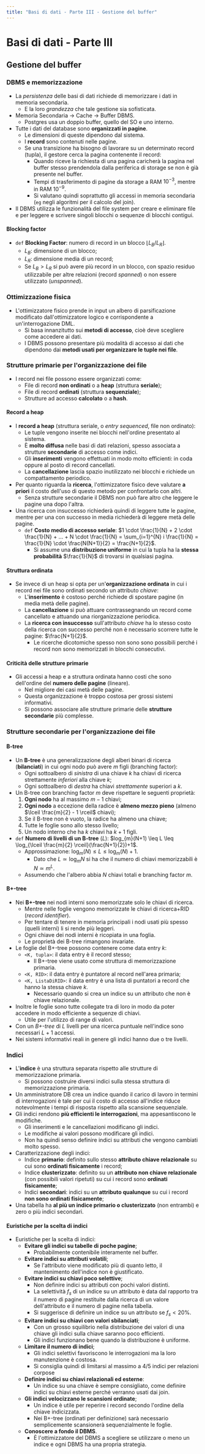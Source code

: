```yaml
---
title: "Basi di dati - Parte III - Gestione del buffer"
---
```


# Basi di dati - Parte III

## Gestione del buffer

### DBMS e memorizzazione

- La *persistenza* delle basi di dati richiede di memorizzare i dati in memoria secondaria.
    - E la loro *grandezza* che tale gestione sia sofisticata.
- Memoria Secondaria $\rightarrow$ Cache $\rightarrow$ Buffer DBMS.
    - Postgres usa un doppio buffer, quello del SO e uno interno.
- Tutte i dati del database sono **organizzati in pagine**.
    - Le dimensioni di queste dipendono dal sistema.
    - I **record** sono contenuti nelle pagine.
    - Se una transizione ha bisogno di lavorare su un determinato record (tupla), il gestore cerca la pagina contenente il record:
        - Quando riceve la richiesta di una pagina caricherà la pagina nel buffer stesso prendendola dalla periferica di storage se non è già presente nel buffer.
        - Tempi di trasferimento di pagine da storage a RAM $10^{-3}$, mentre in RAM $10^{-9}$.
        - Si valutano quindi soprattutto gli accessi in memoria secondaria (`eg` negli algoritmi per il calcolo del join).
- Il DBMS utilizza le funzionalità del file system per creare e eliminare file e per leggere e scrivere singoli blocchi o sequenze di blocchi contigui.

#### Blocking factor

- `def` **Blocking Factor**: numero di record in un blocco $\lfloor L_B / L_R \rfloor$.
    - $L_B$: dimensione di un blocco;
    - $L_R$: dimensione media di un record;
    - Se $L_B > L_R$ si può avere più record in un blocco, con spazio residuo utilizzabile per altre relazioni (record *spanned*) o non essere utilizzato (*unspanned*).

### Ottimizzazione fisica

- L'ottimizzatore fisico prende in input un albero di parsificazione modificato dall'ottimizzatore logico e corrispondente a un'interrogazione DML.
    - Si basa innanzitutto sui **metodi di accesso**, cioè deve scegliere come accedere ai dati.
    - I DBMS possono presentare più modalità di accesso ai dati che dipendono dai **metodi usati per organizzare le tuple nei file**.

### Strutture primarie per l'organizzazione dei file

- I record nei file possono essere organizzati come:
    - File di record **non ordinati** o a **heap** (struttura **seriale**);
    - File di record **ordinati** (struttura **sequenziale**);
    - Strutture ad accesso **calcolato** o a **hash**.

#### Record a heap

- I **record a heap** (struttura seriale, o *entry sequenced*, file non ordinato):
    - Le tuple vengono inserite nei blocchi nell'ordine presentato al sistema.
    - È **molto diffusa** nelle basi di dati relazioni, spesso associata a strutture **secondarie** di accesso come indici.
    - Gli **inserimenti** vengono effettuati in modo molto efficienti: in coda oppure al posto di record cancellati.
    - La **cancellazione** lascia spazio inutilizzato nei blocchi e richiede un compattamento periodico.
- Per quanto riguarda la **ricerca**, l'ottimizzatore fisico deve valutare **a priori** il costo dell'uso di questo metodo per confrontarlo con altri.
    - Senza strutture secondarie il DBMS non può fare altro che leggere le pagine una dopo l'altra.
- Una ricerca con insuccesso richiederà quindi di leggere tutte le pagine, mentre per una con successo in media richiederà di leggere metà delle pagine.
    - `def` **Costo medio di accesso seriale**: $1 \cdot \frac{1}{N} + 2 \cdot \frac{1}{N}  + ... + N \cdot \frac{1}{N} = \sum_{i=1}^{N} i \frac{1}{N} = \frac{1}{N} \cdot \frac{N(N+1)}{2} = \frac{N+1}{2}$.
        - Si assume una **distribuzione uniforme** in cui la tupla ha la **stessa probabilità** $\frac{1}{N}$ di trovarsi in qualsiasi pagina.

#### Struttura ordinata

- Se invece di un heap si opta per un'**organizzazione ordinata** in cui i record nei file sono ordinati secondo un attributo *chiave*:
    - L'**inserimento** è costoso perché richiede di spostare pagine (in media metà delle pagine).
    - La **cancellazione** si può attuare contrassegnando un record come cancellato e attuando una riorganizzazione periodica.
    - La **ricerca con insuccesso** sull'attributo *chiave* ha lo stesso costo della ricerca con successo perché non è necessario scorrere tutte le pagine: $\frac{N+1}{2}$.
        - Le ricerche dicotomiche spesso non sono sono possibili perché i record non sono memorizzati in blocchi consecutivi.

#### Criticità delle strutture primarie

- Gli accessi a heap e a struttura ordinata hanno costi che sono dell'ordine del **numero delle pagine** (lineare).
    - Nel migliore dei casi metà delle pagine.
    - Questa organizzazione è troppo costosa per grossi sistemi informativi.
    - Si possono associare alle strutture primarie delle **strutture secondarie** più complesse.

### Strutture secondarie per l'organizzazione dei file

#### B-tree

- Un **B-tree** è una generalizzazione degli alberi binari di ricerca (**bilanciati**) in cui ogni nodo può avere $m$ figli (branching factor):
    - Ogni sottoalbero di *sinistra* di una chiave $k$ ha chiavi di ricerca strettamente *inferiori* alla chiave $k$;
    - Ogni sottoalbero di *destra* ha chiavi *strettamente* superiori a $k$.
- Un B-tree con branching factor $m$ deve rispettare le seguenti proprietà:
    1. **Ogni nodo** ha al massimo $m-1$ chiavi;
    2. **Ogni nodo** a eccezione della radice è **almeno mezzo pieno** (almeno $\lceil \frac{m}{2} - 1 \rceil$ chiavi);
    3. Se il B-tree non è vuoto, la radice ha almeno una chiave;
    4. Tutte le foglie sono allo stesso livello;
    5. Un nodo interno che ha $k$ chiavi ha $k + 1$ figli.
- `def` **Numero di livelli di un B-tree** ($L$): $log_{m}(N+1) \leq L \leq \log_{\lceil \frac{m}{2} \rceil}(\frac{N+1}{2})+1$.
    - Approssimazione: $\log_m(N) \leq L \leq \log_m(N) + 1$.
        - Dato che $L \simeq \log_{m}N$ si ha che il numero di chiavi memorizzabili è $N \simeq m^L$.
    - Assumendo che l'albero abbia $N$ chiavi totali e branching factor $m$.

#### B+-tree

- Nei **B+-tree** nei nodi interni sono memorizzate solo le chiavi di ricerca.
    - Mentre nelle foglie vengono memorizzate le chiavi di ricerca+RID (*record identifier*).
    - Per tentare di tenere in memoria principali i nodi usati più spesso (quelli interni) li si rende più leggeri.
    - Ogni chiave dei nodi interni è ricopiata in una foglia.
    - Le proprietà dei B-tree rimangono invariate.
- Le foglie del B+-tree possono contenere come data entry $k$:
    - `<K, tupla>`: il data entry è il record stesso;
        - Il B+-tree viene usato come struttura di memorizzazione primaria.
    - `<K, RID>`: il data entry è puntatore al record nell'area primaria;
    - `<K, ListaDiRID>`: il data entry è una lista di puntatori a record che hanno la stessa chiave $k$.
        - Necessario quando si crea un indice su un attributo che non è chiave relazionale.
- Inoltre le foglie sono tutte collegate tra di loro in modo da poter accedere in modo efficiente a sequenze di chiavi.
    - Utile per l'utilizzo di range di valori.
- Con un *B+-tree* di $L$ livelli per una ricerca puntuale nell'indice sono necessari $L + 1$ accessi.
- Nei sistemi informativi reali in genere gli indici hanno due o tre livelli.

### Indici

- L'**indice** è una struttura separata rispetto alle strutture di memorizzazione primaria.
    - Si possono costruire diversi indici sulla stessa struttura di memorizzazione primaria.
- Un amministratore DB crea un indice quando il carico di lavoro in termini di interrogazioni è tale per cui il costo di accesso all'indice riduce notevolmente i tempi di risposta rispetto alla scansione sequenziale.
- Gli indici rendono **più efficienti le interrogazioni**, ma appesantiscono le modifiche.
    - Gli inserimenti e le cancellazioni modificano gli indici.
    - Le modifiche ai valori possono modificare gli indici.
    - Non ha quindi senso definire indici su attributi che vengono cambiati molto spesso.
- Caratterizzazione degli indici:
    - Indice **primario**: definito sullo stesso **attributo chiave relazionale** su cui sono **ordinati fisicamente** i record;
    - Indice **clusterizzato**: definito su un **attributo non chiave relazionale** (con possibili valori ripetuti) su cui i record sono **ordinati fisicamente**;
    - Indici **secondari**: indici su un **attributo qualunque** su cui i record **non sono ordinati fisicamente**;
- Una tabella ha **al più un indice primario o clusterizzato** (non entrambi) e zero o più indici secondari.

#### Euristiche per la scelta di indici

- Euristiche per la scelta di indici:
    - **Evitare gli indici su tabelle di poche pagine**;
        - Probabilmente contenibile interamente nel buffer.
    - **Evitare indici su attributi volatili**;
        - Se l'attributo viene modificato più di quanto letto, il mantenimento dell'indice non è giustificato.
    - **Evitare indici su chiavi poco selettive**;
        - Non definire indici su attributi con pochi valori distinti.
        - La selettività $f_s$ di un indice su un attributo è data dal rapporto tra il numero di pagine restituite dalla ricerca di un valore dell'attributo e il numero di pagine nella tabella.
        - Si suggerisce di definire un indice su un attributo se $f_s < 20\%$.
    - **Evitare indici su chiavi con valori sbilanciati**;
        - Con un grosso squilibrio nella distribuzione dei valori di una chiave gli indici sulla chiave saranno poco efficienti.
        - Gli indici funzionano bene quando la distribuzione è uniforme.
    - **Limitare il numero di indici**;
        - Gli indici selettivi favoriscono le interrogazioni ma la loro manutenzione è costosa.
        - Si consiglia quindi di limitarsi al massimo a 4/5 indici per relazioni corpose
    - **Definire indici su chiavi relazionali ed esterne**:
        - Un indice su una chiave è sempre consigliato, come definire indici su chiavi esterne perché verranno usati dai join.
    - **Gli indici velocizzano le scansioni ordinate**;
        - Un indice è utile per reperire i record secondo l'ordine della chiave indicizzata.
        - Nei B+-tree (ordinati per definizione) sarà necessario semplicemente scansionerà sequenzialmente le foglie.
    - **Conoscere a fondo il DBMS**.
        - È l'ottimizzatore del DBMS a scegliere se utilizzare o meno un indice e ogni DBMS ha una propria strategia.
